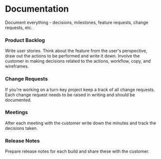 # Documentation

Document everything - decisions, milestones, feature requests, change requests, etc.

### Product Backlog

Write user stories. Think about the feature from the user's perspective, draw out the actions to be performed and write it down. Involve the customer in making decisions related to the actions, workflow, copy, and wireframes.

### Change Requests

If you're working on a turn-key project keep a track of all change requests. Each change request needs to be raised in writing and should be documented.

### Meetings

After each meeting with the customer write down the minutes and track the decisions taken. 

### Release Notes

Prepare release notes for each build and share these with the customer.

